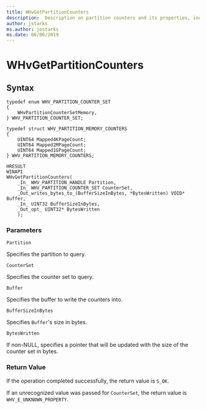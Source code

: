 ```yaml
---
title: WHvGetPartitionCounters
description:  Description on partition counters and its properties, including a code sample for syntax and specific parameters and return value. 
author: jstarks
ms.author: jostarks
ms.date: 06/06/2019
---
```


# WHvGetPartitionCounters

## Syntax

```
typedef enum WHV_PARTITION_COUNTER_SET
{
    WHvPartitionCounterSetMemory,
} WHV_PARTITION_COUNTER_SET;

typedef struct WHV_PARTITION_MEMORY_COUNTERS
{
    UINT64 Mapped4KPageCount;
    UINT64 Mapped2MPageCount;
    UINT64 Mapped1GPageCount;
} WHV_PARTITION_MEMORY_COUNTERS;

HRESULT
WINAPI
WHvGetPartitionCounters(
    _In_ WHV_PARTITION_HANDLE Partition,
    _In_ WHV_PARTITION_COUNTER_SET CounterSet,
    _Out_writes_bytes_to_(BufferSizeInBytes, *BytesWritten) VOID* Buffer,
    _In_ UINT32 BufferSizeInBytes,
    _Out_opt_ UINT32* BytesWritten
    );
```

### Parameters

`Partition`

Specifies the partition to query.

`CounterSet`

Specifies the counter set to query.

`Buffer`

Specifies the buffer to write the counters into.

`BufferSizeInBytes`

Specifies `Buffer`'s size in bytes.

`BytesWritten`

If non-NULL, specifies a pointer that will be updated with the size of the counter set in bytes.

### Return Value

If the operation completed successfully, the return value is `S_OK`.

If an unrecognized value was passed for `CounterSet`, the return value is `WHV_E_UNKNOWN_PROPERTY`.
